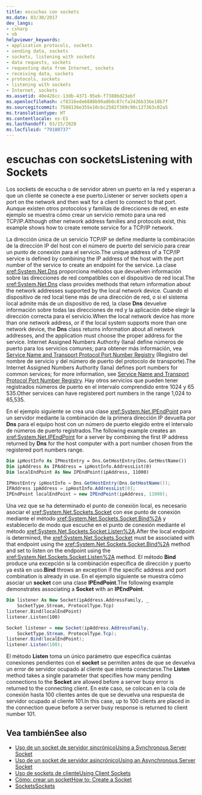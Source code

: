 ```yaml
---
title: escuchas con sockets
ms.date: 03/30/2017
dev_langs:
- csharp
- vb
helpviewer_keywords:
- application protocols, sockets
- sending data, sockets
- sockets, listening with sockets
- data requests, sockets
- requesting data from Internet, sockets
- receiving data, sockets
- protocols, sockets
- listening with sockets
- Internet, sockets
ms.assetid: 40e426cc-13db-4371-95eb-f7388bd23ebf
ms.openlocfilehash: cf8316ede6888b99a8b0c87cfa3426b33be18b7f
ms.sourcegitcommit: 7588136e355e10cbc2582f389c90c127363c02a5
ms.translationtype: HT
ms.contentlocale: es-ES
ms.lasthandoff: 03/15/2020
ms.locfileid: "79180737"
---
```

# <a name="listening-with-sockets"></a><span data-ttu-id="c3cc7-102">escuchas con sockets</span><span class="sxs-lookup"><span data-stu-id="c3cc7-102">Listening with Sockets</span></span>
<span data-ttu-id="c3cc7-103">Los sockets de escucha o de servidor abren un puerto en la red y esperan a que un cliente se conecte a ese puerto.</span><span class="sxs-lookup"><span data-stu-id="c3cc7-103">Listener or server sockets open a port on the network and then wait for a client to connect to that port.</span></span> <span data-ttu-id="c3cc7-104">Aunque existen otros protocolos y familias de direcciones de red, en este ejemplo se muestra cómo crear un servicio remoto para una red TCP/IP.</span><span class="sxs-lookup"><span data-stu-id="c3cc7-104">Although other network address families and protocols exist, this example shows how to create remote service for a TCP/IP network.</span></span>  
  
 <span data-ttu-id="c3cc7-105">La dirección única de un servicio TCP/IP se define mediante la combinación de la dirección IP del host con el número de puerto del servicio para crear un punto de conexión para el servicio.</span><span class="sxs-lookup"><span data-stu-id="c3cc7-105">The unique address of a TCP/IP service is defined by combining the IP address of the host with the port number of the service to create an endpoint for the service.</span></span> <span data-ttu-id="c3cc7-106">La clase <xref:System.Net.Dns> proporciona métodos que devuelven información sobre las direcciones de red compatibles con el dispositivo de red local.</span><span class="sxs-lookup"><span data-stu-id="c3cc7-106">The <xref:System.Net.Dns> class provides methods that return information about the network addresses supported by the local network device.</span></span> <span data-ttu-id="c3cc7-107">Cuando el dispositivo de red local tiene más de una dirección de red, o si el sistema local admite más de un dispositivo de red, la clase **Dns** devuelve información sobre todas las direcciones de red y la aplicación debe elegir la dirección correcta para el servicio.</span><span class="sxs-lookup"><span data-stu-id="c3cc7-107">When the local network device has more than one network address, or if the local system supports more than one network device, the **Dns** class returns information about all network addresses, and the application must choose the proper address for the service.</span></span> <span data-ttu-id="c3cc7-108">Internet Assigned Numbers Authority (Iana) define números de puerto para los servicios comunes; para obtener más información, vea [Service Name and Transport Protocol Port Number Registry](https://www.iana.org/assignments/port-numbers) (Registro del nombre de servicio y del número de puerto del protocolo de transporte).</span><span class="sxs-lookup"><span data-stu-id="c3cc7-108">The Internet Assigned Numbers Authority (Iana) defines port numbers for common services; for more information, see [Service Name and Transport Protocol Port Number Registry](https://www.iana.org/assignments/port-numbers).</span></span> <span data-ttu-id="c3cc7-109">Hay otros servicios que pueden tener registrados números de puerto en el intervalo comprendido entre 1024 y 65 535.</span><span class="sxs-lookup"><span data-stu-id="c3cc7-109">Other services can have registered port numbers in the range 1,024 to 65,535.</span></span>  
  
 <span data-ttu-id="c3cc7-110">En el ejemplo siguiente se crea una clase <xref:System.Net.IPEndPoint> para un servidor mediante la combinación de la primera dirección IP devuelta por **Dns** para el equipo host con un número de puerto elegido entre el intervalo de números de puerto registrados.</span><span class="sxs-lookup"><span data-stu-id="c3cc7-110">The following example creates an <xref:System.Net.IPEndPoint> for a server by combining the first IP address returned by **Dns** for the host computer with a port number chosen from the registered port numbers range.</span></span>  
  
```vb  
Dim ipHostInfo As IPHostEntry = Dns.GetHostEntry(Dns.GetHostName())  
Dim ipAddress As IPAddress = ipHostInfo.AddressList(0)  
Dim localEndPoint As New IPEndPoint(ipAddress, 11000)  
```  
  
```csharp  
IPHostEntry ipHostInfo = Dns.GetHostEntry(Dns.GetHostName());  
IPAddress ipAddress = ipHostInfo.AddressList[0];  
IPEndPoint localEndPoint = new IPEndPoint(ipAddress, 11000);  
```  
  
 <span data-ttu-id="c3cc7-111">Una vez que se ha determinado el punto de conexión local, es necesario asociar el <xref:System.Net.Sockets.Socket> con ese punto de conexión mediante el método <xref:System.Net.Sockets.Socket.Bind%2A> y establecerlo de modo que escuche en el punto de conexión mediante el método <xref:System.Net.Sockets.Socket.Listen%2A>.</span><span class="sxs-lookup"><span data-stu-id="c3cc7-111">After the local endpoint is determined, the <xref:System.Net.Sockets.Socket> must be associated with that endpoint using the <xref:System.Net.Sockets.Socket.Bind%2A> method and set to listen on the endpoint using the <xref:System.Net.Sockets.Socket.Listen%2A> method.</span></span> <span data-ttu-id="c3cc7-112">El método **Bind** produce una excepción si la combinación específica de dirección y puerto ya está en uso.</span><span class="sxs-lookup"><span data-stu-id="c3cc7-112">**Bind** throws an exception if the specific address and port combination is already in use.</span></span> <span data-ttu-id="c3cc7-113">En el ejemplo siguiente se muestra cómo asociar un **socket** con una clase **IPEndPoint**.</span><span class="sxs-lookup"><span data-stu-id="c3cc7-113">The following example demonstrates associating a **Socket** with an **IPEndPoint**.</span></span>  
  
```vb  
Dim listener As New Socket(ipAddress.AddressFamily, _  
    SocketType.Stream, ProtocolType.Tcp)
listener.Bind(localEndPoint)  
listener.Listen(100)  
```  
  
```csharp  
Socket listener = new Socket(ipAddress.AddressFamily,
    SocketType.Stream, ProtocolType.Tcp);
listener.Bind(localEndPoint);  
listener.Listen(100);  
```  
  
 <span data-ttu-id="c3cc7-114">El método **Listen** toma un único parámetro que especifica cuántas conexiones pendientes con el **socket** se permiten antes de que se devuelva un error de servidor ocupado al cliente que intenta conectarse.</span><span class="sxs-lookup"><span data-stu-id="c3cc7-114">The **Listen** method takes a single parameter that specifies how many pending connections to the **Socket** are allowed before a server busy error is returned to the connecting client.</span></span> <span data-ttu-id="c3cc7-115">En este caso, se colocan en la cola de conexión hasta 100 clientes antes de que se devuelva una respuesta de servidor ocupado al cliente 101.</span><span class="sxs-lookup"><span data-stu-id="c3cc7-115">In this case, up to 100 clients are placed in the connection queue before a server busy response is returned to client number 101.</span></span>  
  
## <a name="see-also"></a><span data-ttu-id="c3cc7-116">Vea también</span><span class="sxs-lookup"><span data-stu-id="c3cc7-116">See also</span></span>

- [<span data-ttu-id="c3cc7-117">Uso de un socket de servidor sincrónico</span><span class="sxs-lookup"><span data-stu-id="c3cc7-117">Using a Synchronous Server Socket</span></span>](using-a-synchronous-server-socket.md)
- [<span data-ttu-id="c3cc7-118">Uso de un socket de servidor asincrónico</span><span class="sxs-lookup"><span data-stu-id="c3cc7-118">Using an Asynchronous Server Socket</span></span>](using-an-asynchronous-server-socket.md)
- [<span data-ttu-id="c3cc7-119">Uso de sockets de cliente</span><span class="sxs-lookup"><span data-stu-id="c3cc7-119">Using Client Sockets</span></span>](using-client-sockets.md)
- [<span data-ttu-id="c3cc7-120">Cómo: crear un socket</span><span class="sxs-lookup"><span data-stu-id="c3cc7-120">How to: Create a Socket</span></span>](how-to-create-a-socket.md)
- [<span data-ttu-id="c3cc7-121">Sockets</span><span class="sxs-lookup"><span data-stu-id="c3cc7-121">Sockets</span></span>](sockets.md)
